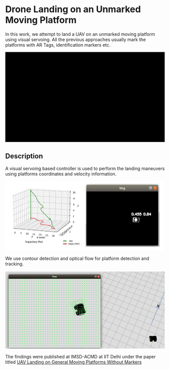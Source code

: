 
# Drone Landing on an Unmarked Moving Platform

In this work, we attempt to land a UAV on an unmarked moving platform using visual servoing. All the previous approaches usually mark the platforms with AR Tags, identification markers etc.




![](https://github.com/Manaro-Alpha/Drone-Landing-on-an-unamrked-moving-platform/blob/main/lanfinGIF.gif)


## Description

A visual servoing based controller is used to perform the landing maneuvers using platforms coordinates and velocity information.

![](https://github.com/Manaro-Alpha/Drone-Landing-on-an-unamrked-moving-platform/blob/main/result_drone_landing.png)

We use contour detection and optical flow for platform detection and tracking.

![](https://github.com/Manaro-Alpha/Drone-Landing-on-an-unamrked-moving-platform/blob/main/flow_droneLanding.png)

The findings were published at IMSD-ACMD at IIT Delhi under the paper titled [UAV Landing on General Moving Platforms Without Markers](https://drive.google.com/file/d/1Zx5Pa_gA46OLOfMQFzY1kqcJJhRmZqQ6/view?usp=sharing)
